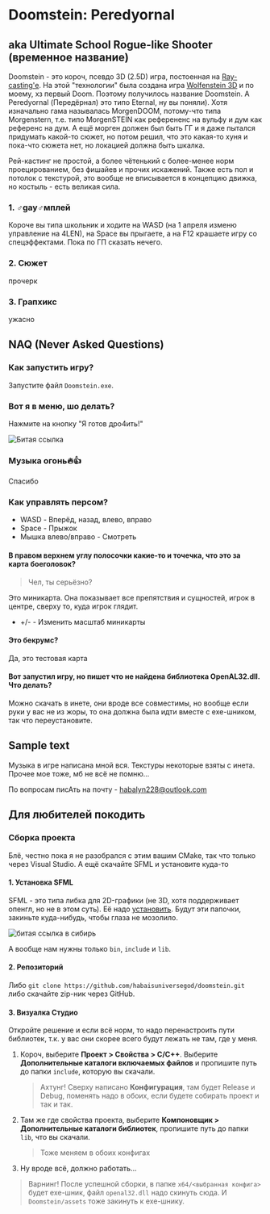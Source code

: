 # Doomstein: Peredyornal
## aka Ultimate School Rogue-like Shooter (временное название)

Doomstein - это короч, псевдо 3D (2.5D) игра, постоенная на [Ray-casting'е](https://ru.wikipedia.org/wiki/Ray_casting). На этой "технологии" была создана игра [Wolfenstein 3D](https://ru.wikipedia.org/wiki/Wolfenstein_3D) и по моему, хз первый Doom. Поэтому получилось название Doomstein. А Peredyornal (Передёрнал) это типо Eternal, ну вы поняли). Хотя изначально гама называлась MorgenDOOM, потому-что типа Morgenstern, т.е. типо MorgenSTEIN как референенс на вульфу и дум как референс на дум. А ещё морген должен был быть ГГ и я даже пытался придумать какой-то сюжет, но потом решил, что это какая-то хуня и пока-что сюжета нет, но локацией должна быть шкалка.

Рей-кастинг не простой, а более чётенький с более-менее норм проецированием, без фишайев и прочих искажений. Также есть пол и потолок с текстурой, это вообще не вписывается в концепцию движка, но костыль - есть великая сила.

### 1. ♂gay♂мплей
Короче вы типа школьник и ходите на WASD (на 1 апреля изменю управление на 4LEN), на Space вы прыгаете, а на F12 крашаете игру со спецэффектами. Пока по ГП сказать нечего.

### 2. Сюжет
прочерк

### 3. Грапхикс
ужасно

## NAQ (Never Asked Questions)

### Как запустить игру?
Запустите файл `Doomstein.exe`.

### Вот я в меню, шо делать?
Нажмите на кнопку "Я готов дpo4ить!"

![Битая ссылка]()

### Музыка огонь🔥👍
Спасибо

### Как управлять персом?
* WASD - Вперёд, назад, влево, вправо
* Space - Прыжок
* Мышка влево/вправо - Смотреть
#### В правом верхнем углу полосочки какие-то и точечка, что это за карта боеголовок?
> Чел, ты серьёзно?

Это миникарта. Она показывает все препятствия и сущностей, игрок в центре, сверху то, куда игрок глядит.

* +/- - Изменить масштаб миникарты

#### Это бекрумс?
Да, это тестовая карта

#### Вот запустил игру, но пишет что не найдена библиотека OpenAL32.dll. Что делать?
Можно скачать в инете, они вроде все совместимы, но вообще если руки у вас не из жоры, то она должна была идти вместе с exe-шником, так что переустановите.

## Sample text
Музыка в игре написана мной вся. Текстуры некоторые взяты с инета. Прочее мое тоже, мб не всё не помню...

По вопросам писАть на почту - habalyn228@outlook.com

## Для любителей покодить
### Сборка проекта
Блё, честно пока я не разобрался с этим вашим CMake, так что только через Visual Studio. А ещё скачайте SFML и установите куда-то

#### 1. Установка SFML
SFML - это типа либка для 2D-графики (не 3D, хотя поддерживает опенгл, но не в этом суть). Её надо [установить](https://www.sfml-dev.org/download.php). Будут эти папочки, закиньте куда-нибудь, чтобы глаза не мозолило.

![битая ссылка в сибирь]()

А вообще нам нужны только `bin`, `include` и `lib`.

#### 2. Репозиторий
Либо `git clone https://github.com/habaisuniversegod/doomstein.git` либо скачайте zip-ник через GitHub.

#### 3. Визуалка Студио
Откройте решение и если всё норм, то надо перенастроить пути библиотек, т.к. у вас они скорее всего будут лежать не там, где у меня.
1. Короч, выберите __Проект > Свойства > C/C++__. Выберите __Дополнительные каталоги включаемых файлов__ и пропишите путь до папки `include`, которую вы скачали.
   > Ахтунг! Сверху написано __Конфигурация__, там будет Release и Debug, поменять надо в обоих, если будете собирать проект и так и так.
2. Там же где свойства проекта, выберите __Компоновщик > Дополнительные каталоги библиотек__, пропишите путь до папки `lib`, что вы скачали.
   > Тоже меняем в обоих конфигах
3. Ну вроде всё, должно работать...
> Варнинг! После успешной сборки, в папке `x64/<выбранная конфига>` будет exe-шник, файл `openal32.dll` надо скинуть сюда. И `Doomstein/assets` тоже закинуть к exe-шнику.
   

